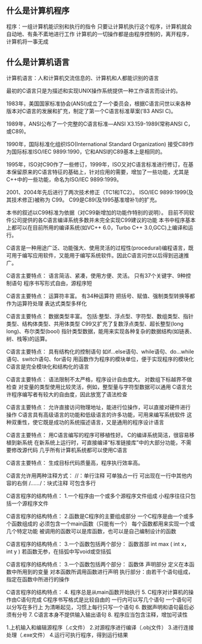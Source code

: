 ## 什么是计算机程序

程序：一组计算机能识别和执行的指令
只要让计算机执行这个程序，计算机就会自动地、有条不紊地进行工作
计算机的一切操作都是由程序控制的，离开程序，计算机将一事无成

## 什么是计算机语言

计算机语言：人和计算机交流信息的、计算机和人都能识别的语言

最初的C语言只是为描述和实现UNIX操作系统提供一种工作语言而设计的。

1983年，美国国家标准协会(ANSI)成立了一个委员会，根据C语言问世以来各种版本对C语言的发展和扩充，制定了第一个C语言标准草案(’83 ANSI C)。

1989年，ANSI公布了一个完整的C语言标准—ANSI X3.159-1989(常称ANSI C，或C89)。

1990年，国际标准化组织ISO(International Standard Organization) 接受C89作为国际标准ISO/IEC 9899:1990，它和ANSI的C89基本上是相同的。

1995年，ISO对C90作了一些修订，1999年，ISO又对C语言标准进行修订，在基本保留原来的C语言特征的基础上，针对应用的需要，增加了一些功能，尤其是C++中的一些功能，命名为ISO/IEC 9899:1999。

2001、2004年先后进行了两次技术修正（TC1和TC2）。
 ISO/IEC 9899:1999(及其技术修正)被称为 C99。
C99是C89(及1995基准增补1)的扩充。

本书的叙述以C99标准为依据（对C99新增加的功能作特别的说明）。
目前不同软件公司提供的各C语言编译系统多数并未完全实现C99建议的功能
本书中程序基本上都可以在目前所用的编译系统(如VC++ 6.0，Turbo C++ 3.0,GCC)上编译和运行。

C语言是一种用途广泛、功能强大、使用灵活的过程性(procedural)编程语言，既可用于编写应用软件，又能用于编写系统软件。因此C语言问世以后得到迅速推广。

C语言主要特点：
语言简洁、紧凑，使用方便、灵活。
只有37个关键字、9种控制语句
程序书写形式自由，源程序短

C语言主要特点：
运算符丰富。
有34种运算符
把括号、赋值、强制类型转换等都作为运算符处理
表达式类型多样化

C语言主要特点：
数据类型丰富。
包括:整型、浮点型、字符型、数组类型、指针类型、结构体类型、共用体类型
C99又扩充了复数浮点类型、超长整型(long long)、布尔类型(bool)
指针类型数据，能用来实现各种复杂的数据结构(如链表、树、栈等)的运算。

C语言主要特点：
具有结构化的控制语句
如if…else语句、while语句、do…while语句、switch语句、for语句
用函数作为程序的模块单位，便于实现程序的模块化
C语言是完全模块化和结构化的语言

C语言主要特点：
语法限制不太严格，程序设计自由度大。
对数组下标越界不做检查
对变量的类型使用比较灵活，例如，整型量与字符型数据可以通用
C语言允许程序编写者有较大的自由度，因此放宽了语法检查

C语言主要特点：
允许直接访问物理地址，能进行位操作，可以直接对硬件进行操作
C语言具有高级语言的功能和低级语言的许多功能，可用来编写系统软件
这种双重性，使它既是成功的系统描述语言，又是通用的程序设计语言

C语言主要特点：
用C语言编写的程序可移植性好。
C的编译系统简洁，很容易移植到新系统
在新系统上运行时，可直接编译“标准链接库”中的大部分功能，不需要修改源代码
几乎所有计算机系统都可以使用C语言

C语言主要特点：
生成目标代码质量高，程序执行效率高。

C语言允许用两种注释方式：
//：单行注释
可单独占一行
可出现在一行中其他内容的右侧
/*……*/：块式注释
可包含多行

C语言程序的结构特点：
1.一个程序由一个或多个源程序文件组成
小程序往往只包括一个源程序文件

C语言程序的结构特点：
2.函数是C程序的主要组成部分
一个C程序是由一个或多个函数组成的
必须包含一个main函数（只能有一个）
每个函数都用来实现一个或几个特定功能
被调用的函数可以是库函数，也可以是自己编制设计的函数

C语言程序的结构特点：
3.一个函数包括两个部分：
函数首部
int    max  (  int   x，  int   y )
若函数无参，在括弧中写void或空括弧

C语言程序的结构特点：
3.一个函数包括两个部分：
函数体
声明部分
定义在本函数中所用到的变量
对本函数所调用函数进行声明
执行部分：由若干个语句组成，指定在函数中所进行的操作

C语言程序的结构特点：
4. 程序总是从main函数开始执行
5. C程序对计算机的操作由C语句完成
C程序书写格式是比较自由的
一行内可以写几个语句
一个语句可以分写在多行上
为清晰起见，习惯上每行只写一个语句
6. 数据声明和语句最后必须有分号
7. C语言本身不提供输入输出语句
8. 程序应当包含注释，增加可读性

1.上机输入和编辑源程序（.c文件）
2.对源程序进行编译（.obj文件）
3.进行连接处理（.exe文件）
4.运行可执行程序，得到运行结果
